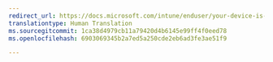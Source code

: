 ```yaml
---
redirect_url: https://docs.microsoft.com/intune/enduser/your-device-is-missing-a-required-certificate-landing-android
translationtype: Human Translation
ms.sourcegitcommit: 1ca38d4979cb11a79420d4b6145e99ff4f0eed78
ms.openlocfilehash: 6903069345b2a7ed5a250cde2eb6ad3fe3ae51f9

---
```




<!--HONumber=Feb17_HO1-->


